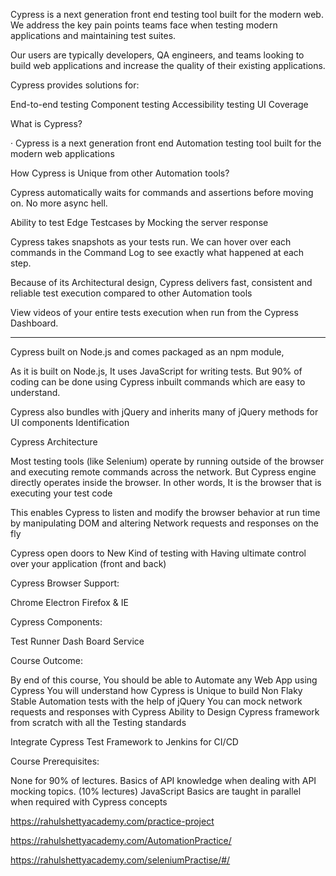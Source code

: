 


Cypress is a next generation front end testing tool built for the modern web. We address the key pain points teams face when testing modern applications and maintaining test suites.

Our users are typically developers, QA engineers, and teams looking to build web applications and increase the quality of their existing applications.

Cypress provides solutions for:

End-to-end testing
Component testing
Accessibility testing
UI Coverage



What is Cypress?

· Cypress is a next generation front end Automation testing tool built for the modern web applications

How Cypress is Unique from other Automation tools?

Cypress automatically waits for commands and assertions before moving on. No more async hell.

Ability to test Edge Testcases by Mocking the server response

Cypress takes snapshots as your tests run. We can hover over each commands in the Command Log to see exactly what happened at each step.

Because of its Architectural design, Cypress delivers fast, consistent and reliable test execution compared to other Automation tools

View videos of your entire tests execution when run from the Cypress Dashboard.

*******************************************************************************************

Cypress built on Node.js and comes packaged as an npm module,

As it is built on Node.js, It uses JavaScript for writing tests. But 90% of coding can be done using Cypress inbuilt commands which are easy to understand.

Cypress also bundles with jQuery and inherits many of jQuery methods for UI components Identification

Cypress Architecture

Most testing tools (like Selenium) operate by running outside of the browser and executing remote commands across the network. But Cypress engine directly operates inside the browser. In other words, It is the browser that is executing your test code

This enables Cypress to listen and modify the browser behavior at run time by manipulating DOM and altering Network requests and responses on the fly

Cypress open doors to New Kind of testing with Having ultimate control over your application (front and back)



Cypress Browser Support:


Chrome
Electron
Firefox & IE


Cypress Components:

Test Runner
Dash Board Service



Course Outcome:

By end of this course, You should be able to Automate any Web App using Cypress
You will understand how Cypress is Unique to build Non Flaky Stable Automation tests with the help of jQuery
You can mock network requests and responses with Cypress
Ability to Design Cypress framework from scratch with all the Testing standards

Integrate Cypress Test Framework to Jenkins for CI/CD




Course Prerequisites:

None for 90% of lectures.
Basics of API knowledge when dealing with API mocking topics. (10% lectures)
JavaScript Basics are taught in parallel when required with Cypress concepts


https://rahulshettyacademy.com/practice-project

https://rahulshettyacademy.com/AutomationPractice/


https://rahulshettyacademy.com/seleniumPractise/#/

